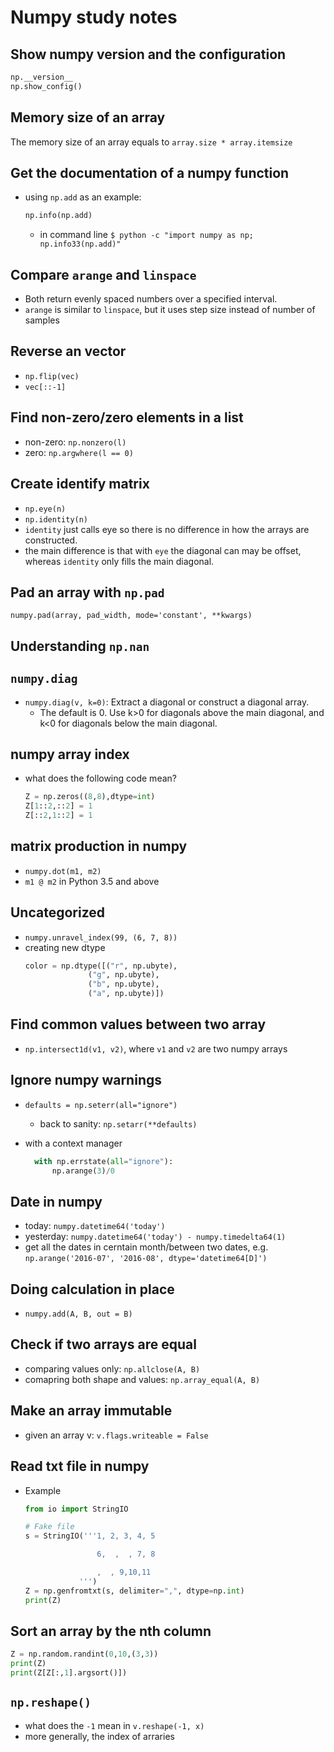 # Numpy study notes

## Show numpy version and the configuration
```python
np.__version__
np.show_config()
```

## Memory size of an array
The memory size of an array equals to `array.size * array.itemsize`

## Get the documentation of a numpy function
- using `np.add` as an example:
    ```python
    np.info(np.add)
    ```
    - in command line `$ python -c "import numpy as np; np.info33(np.add)"`

## Compare `arange` and `linspace`
- Both return evenly spaced numbers over a specified interval.
- `arange` is similar to `linspace`, but it uses step size instead of number of samples

## Reverse an vector
- `np.flip(vec)`
- `vec[::-1]`

## Find non-zero/zero elements in a list
- non-zero: `np.nonzero(l)`
- zero: `np.argwhere(l == 0)`

## Create identify matrix
- `np.eye(n)`
- `np.identity(n)`
- `identity` just calls eye so there is no difference in how the arrays are constructed.
- the main difference is that with `eye` the diagonal can may be offset, whereas `identity` only fills the main diagonal.


## Pad an array with `np.pad`
`numpy.pad(array, pad_width, mode='constant', **kwargs)`

## Understanding `np.nan`

## `numpy.diag`
- `numpy.diag(v, k=0)`: Extract a diagonal or construct a diagonal array. 
  - The default is 0. Use k>0 for diagonals above the main diagonal, and k<0 for diagonals below the main diagonal.

## numpy array index
- what does the following code mean?
    ```python
    Z = np.zeros((8,8),dtype=int)
    Z[1::2,::2] = 1
    Z[::2,1::2] = 1
    ```

## matrix production in numpy
- `numpy.dot(m1, m2)`
- `m1 @ m2` in Python 3.5 and above


## Uncategorized
- `numpy.unravel_index(99, (6, 7, 8))`
- creating new dtype
    ```python
    color = np.dtype([("r", np.ubyte),
                  ("g", np.ubyte),
                  ("b", np.ubyte),
                  ("a", np.ubyte)])
    ```  

 ## Find common values between two array
 - `np.intersect1d(v1, v2)`, where `v1` and `v2` are two numpy arrays


## Ignore numpy warnings
- `defaults = np.seterr(all="ignore")`
  - back to sanity: `np.setarr(**defaults)`

- with a context manager
  ```python
    with np.errstate(all="ignore"):
        np.arange(3)/0
  ```

## Date in numpy
- today: `numpy.datetime64('today')`
- yesterday: `numpy.datetime64('today') - numpy.timedelta64(1)`
- get all the dates in cerntain month/between two dates, e.g. `np.arange('2016-07', '2016-08', dtype='datetime64[D]')`

## Doing calculation in place
- `numpy.add(A, B, out = B)`

## Check if two arrays are equal
- comparing values only: `np.allclose(A, B)`
- comapring both shape and values: `np.array_equal(A, B)`

## Make an array immutable
- given an array v: `v.flags.writeable = False`


## Read txt file in numpy
- Example
  ```python
  from io import StringIO

  # Fake file
  s = StringIO('''1, 2, 3, 4, 5

                  6,  ,  , 7, 8

                  ,  , 9,10,11
              ''')
  Z = np.genfromtxt(s, delimiter=",", dtype=np.int)
  print(Z)
  ```

## Sort an array by the nth column
  ```python
  Z = np.random.randint(0,10,(3,3))
  print(Z)
  print(Z[Z[:,1].argsort()])
  ```


## `np.reshape()`
- what does the `-1` mean in `v.reshape(-1, x)`
- more generally, the index of arraries

## 